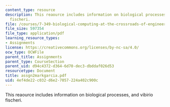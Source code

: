 ```yaml
---
content_type: resource
description: This reaource includes information on biological processes, and vibirio
  fischeri.
file: /courses/7-349-biological-computing-at-the-crossroads-of-engineering-and-science-spring-2005/4ef4de22c032d6e27057224a402c900c_assgn2markgarcia.pdf
file_size: 597354
file_type: application/pdf
learning_resource_types:
- Assignments
license: https://creativecommons.org/licenses/by-nc-sa/4.0/
ocw_type: OCWFile
parent_title: Assignments
parent_type: CourseSection
parent_uid: d94c4372-d364-6d70-dec3-dbddaf026d53
resourcetype: Document
title: assgn2markgarcia.pdf
uid: 4ef4de22-c032-d6e2-7057-224a402c900c
---
```

This reaource includes information on biological processes, and vibirio fischeri.